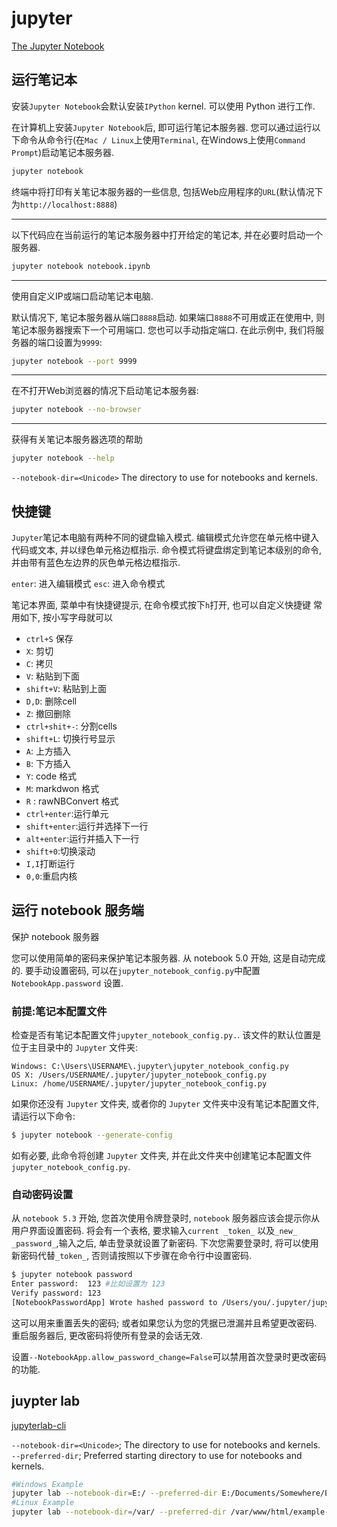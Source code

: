 # jupyter

[The Jupyter Notebook](https://jupyter-notebook.readthedocs.io/en/latest/)

## 运行笔记本

安装`Jupyter Notebook`会默认安装`IPython` kernel.  可以使用 Python 进行工作.

在计算机上安装`Jupyter Notebook`后, 即可运行笔记本服务器.
您可以通过运行以下命令从命令行(在`Mac / Linux`上使用`Terminal`, 在Windows上使用`Command Prompt`)启动笔记本服务器.

```bash
jupyter notebook
```

终端中将打印有关笔记本服务器的一些信息, 包括Web应用程序的`URL`(默认情况下为`http://localhost:8888`)

***
以下代码应在当前运行的笔记本服务器中打开给定的笔记本, 并在必要时启动一个服务器.

```bash
jupyter notebook notebook.ipynb
```

***
使用自定义IP或端口启动笔记本电脑.

默认情况下, 笔记本服务器从端口`8888`启动. 如果端口`8888`不可用或正在使用中, 则笔记本服务器搜索下一个可用端口.
您也可以手动指定端口.  在此示例中, 我们将服务器的端口设置为`9999`:

```bash
jupyter notebook --port 9999
```

***
在不打开Web浏览器的情况下启动笔记本服务器:

```bash
jupyter notebook --no-browser
```

***

获得有关笔记本服务器选项的帮助

```bash
jupyter notebook --help
```

`--notebook-dir=<Unicode>`
The directory to use for notebooks and kernels.

## 快捷键

`Jupyter`笔记本电脑有两种不同的键盘输入模式.
编辑模式允许您在单元格中键入代码或文本, 并以绿色单元格边框指示.
命令模式将键盘绑定到笔记本级别的命令, 并由带有蓝色左边界的灰色单元格边框指示.

`enter`: 进入编辑模式
`esc`: 进入命令模式

笔记本界面, 菜单中有快捷键提示, 在命令模式按下`h`打开, 也可以自定义快捷键
常用如下, 按小写字母就可以

+ `ctrl+S` 保存
+ `X`: 剪切
+ `C`: 拷贝
+ `V`: 粘贴到下面
+ `shift+V`: 粘贴到上面
+ `D,D`: 删除cell
+ `Z`: 撤回删除
+ `ctrl+shit+-`: 分割cells
+ `shift+L`: 切换行号显示
+ `A`: 上方插入
+ `B`: 下方插入
+ `Y`: code 格式
+ `M`: markdwon 格式
+ `R` : rawNBConvert 格式
+ `ctrl+enter`:运行单元
+ `shift+enter`:运行并选择下一行
+ `alt+enter`:运行并插入下一行
+ `shift+0`:切换滚动
+ `I,I`打断运行
+ `0,0`:重启内核

## 运行 notebook 服务端

保护 notebook 服务器

您可以使用简单的密码来保护笔记本服务器. 从 notebook 5.0 开始, 这是自动完成的.
要手动设置密码, 可以在`jupyter_notebook_config.py`中配置 `NotebookApp.password` 设置.

### 前提:笔记本配置文件

检查是否有笔记本配置文件`jupyter_notebook_config.py.`.  该文件的默认位置是位于主目录中的 `Jupyter` 文件夹:

```path
Windows: C:\Users\USERNAME\.jupyter\jupyter_notebook_config.py
OS X: /Users/USERNAME/.jupyter/jupyter_notebook_config.py
Linux: /home/USERNAME/.jupyter/jupyter_notebook_config.py
```

如果你还没有 `Jupyter` 文件夹, 或者你的 `Jupyter` 文件夹中没有笔记本配置文件, 请运行以下命令:

```bash
$ jupyter notebook --generate-config
```

如有必要, 此命令将创建 `Jupyter` 文件夹, 并在此文件夹中创建笔记本配置文件`jupyter_notebook_config.py`.

### 自动密码设置

从 `notebook 5.3` 开始, 您首次使用令牌登录时,  `notebook` 服务器应该会提示你从用户界面设置密码.
将会有一个表格, 要求输入`current _token_` 以及`_new_ _password_`,输入之后, 单击登录就设置了新密码.
下次您需要登录时, 将可以使用新密码代替`_token_`, 否则请按照以下步骤在命令行中设置密码.

```bash
$ jupyter notebook password
Enter password:  123 #比如设置为 123
Verify password: 123
[NotebookPasswordApp] Wrote hashed password to /Users/you/.jupyter/jupyter_notebook_config.json
```

这可以用来重置丢失的密码;  或者如果您认为您的凭据已泄漏并且希望更改密码.  重启服务器后, 更改密码将使所有登录的会话无效.

设置`--NotebookApp.allow_password_change=False`可以禁用首次登录时更改密码的功能.

## juypter lab

[jupyterlab-cli](https://nocomplexity.com/documents/jupyterlab/notebooks/jupyterlab-cli.html)

`--notebook-dir=<Unicode>`; The directory to use for notebooks and kernels.
`--preferred-dir`; Preferred starting directory to use for notebooks and kernels.

```bash
#Windows Example
jupyter lab --notebook-dir=E:/ --preferred-dir E:/Documents/Somewhere/Else
#Linux Example
jupyter lab --notebook-dir=/var/ --preferred-dir /var/www/html/example-app/
```
